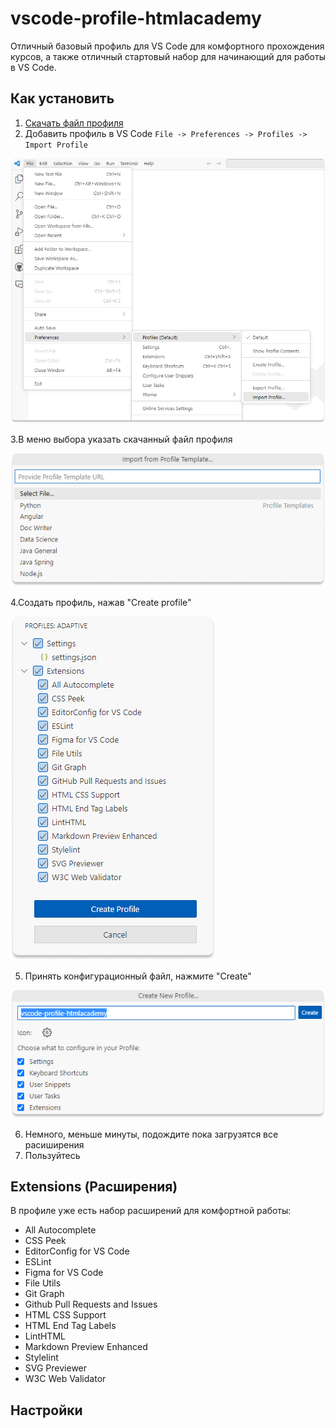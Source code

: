 # vscode-profile-htmlacademy
Отличный базовый профиль для VS Code для комфортного прохождения курсов, а также отличный стартовый набор для начинающий для работы в VS Code.

## Как установить
1. [Скачать файл профиля](https://raw.githubusercontent.com/htmlacademy/vscode-profile-htmlacademy/main/adaptive.code-profile)
2. Добавить профиль в VS Code `File -> Preferences -> Profiles -> Import Profile`

!["File -> Preferences -> Profiles -> Import Profile"](assets/install.png)

3.В меню выбора указать скачанный файл профиля

!["Select profile"](assets/select-profile.png)

4.Создать профиль, нажав "Create profile"

!["Создание профиля"](assets/create-profile.png)

5. Принять конфигурационный файл, нажмите "Create"

!["Принять настройки профиля"](assets/apply.png)

6. Немного, меньше минуты, подождите пока загрузятся все расиширения
7. Пользуйтесь

## Extensions (Расширения)
В профиле уже есть набор расширений для комфортной работы:
- All Autocomplete
- CSS Peek
- EditorConfig for VS Code
- ESLint
- Figma for VS Code
- File Utils
- Git Graph
- Github Pull Requests and Issues
- HTML CSS Support
- HTML End Tag Labels
- LintHTML
- Markdown Preview Enhanced
- Stylelint
- SVG Previewer
- W3C Web Validator

## Настройки
